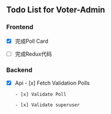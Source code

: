 ## Todo List for Voter-Admin

### Frontend

- [x] 完成Poll Card

- [ ] 完成Redux代码

### Backend

- [x] Api
      - [x] Fetch Validation Polls

      - [x] Validate Poll

      - [x] Validate superuser
